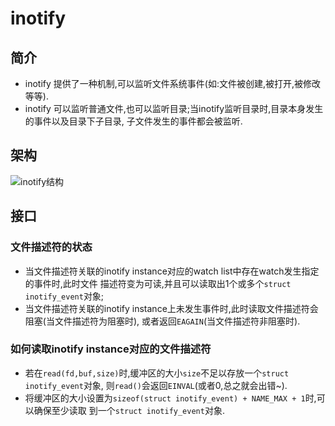 
# inotify

## 简介
*   inotify 提供了一种机制,可以监听文件系统事件(如:文件被创建,被打开,被修改等等).
*   inotify 可以监听普通文件,也可以监听目录;当inotify监听目录时,目录本身发生的事件以及目录下子目录,
    子文件发生的事件都会被监听.

## 架构
![inotify结构](http://123.56.233.178/document/img/4.png)

## 接口
### 文件描述符的状态
*   当文件描述符关联的inotify instance对应的watch list中存在watch发生指定的事件时,此时文件
    描述符变为可读,并且可以读取出1个或多个`struct inotify_event`对象;
*   当文件描述符关联的inotify instance上未发生事件时,此时读取文件描述符会阻塞(当文件描述符为阻塞时),
    或者返回`EAGAIN`(当文件描述符非阻塞时).

### 如何读取inotify instance对应的文件描述符
*   若在`read(fd,buf,size)`时,缓冲区的大小`size`不足以存放一个`struct inotify_event`对象,
    则`read()`会返回`EINVAL`(或者0,总之就会出错~).
*   将缓冲区的大小设置为`sizeof(struct inotify_event) + NAME_MAX + 1`时,可以确保至少读取
    到一个`struct inotify_event`对象.

